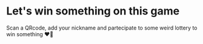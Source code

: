 # Let's win something on this game

Scan a QRcode, add your nickname and partecipate to some weird lottery to win something ❤️‍🔥
